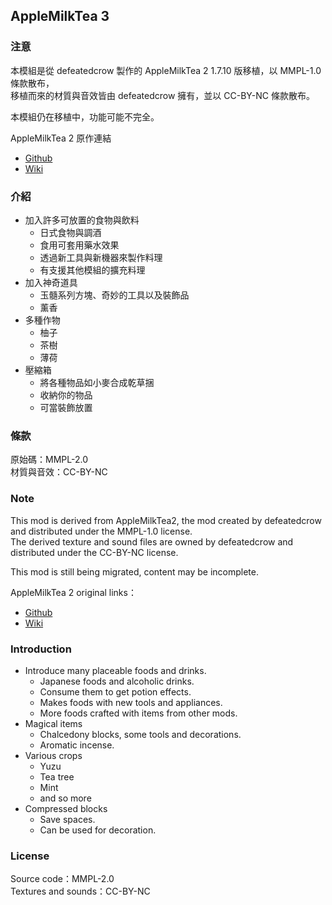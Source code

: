 ## AppleMilkTea 3

### 注意

本模組是從 defeatedcrow 製作的 AppleMilkTea 2 1.7.10 版移植，以 MMPL-1.0 條款散布，
<br>移植而來的材質與音效皆由 defeatedcrow 擁有，並以 CC-BY-NC 條款散布。

本模組仍在移植中，功能可能不完全。

AppleMilkTea 2 原作連結
- [Github](https://github.com/defeatedcrow/AppleMilkTea2_1.7.10)
- [Wiki](http://defeatedcrow.wiki.fc2.com/wiki/AppleMilkTea%21ver2%28English%29)

### 介紹

- 加入許多可放置的食物與飲料
  - 日式食物與調酒
  - 食用可套用藥水效果
  - 透過新工具與新機器來製作料理
  - 有支援其他模組的擴充料理
- 加入神奇道具
  - 玉髓系列方塊、奇妙的工具以及裝飾品
  - 薰香
- 多種作物
  - 柚子
  - 茶樹
  - 薄荷
- 壓縮箱
  - 將各種物品如小麥合成乾草捆
  - 收納你的物品
  - 可當裝飾放置

### 條款

原始碼：MMPL-2.0
<br>材質與音效：CC-BY-NC

### Note

This mod is derived from AppleMilkTea2, the mod created by defeatedcrow and distributed under the MMPL-1.0 license.
<br>The derived texture and sound files are owned by defeatedcrow and distributed under the CC-BY-NC license.

This mod is still being migrated, content may be incomplete.

AppleMilkTea 2 original links：
- [Github](https://github.com/defeatedcrow/AppleMilkTea2_1.7.10)
- [Wiki](http://defeatedcrow.wiki.fc2.com/wiki/AppleMilkTea%21ver2%28English%29)

### Introduction

- Introduce many placeable foods and drinks.
  - Japanese foods and alcoholic drinks.
  - Consume them to get potion effects.
  - Makes foods with new tools and appliances.
  - More foods crafted with items from other mods.
- Magical items
  - Chalcedony blocks, some tools and decorations.
  - Aromatic incense.
- Various crops
  - Yuzu
  - Tea tree
  - Mint
  - and so more
- Compressed blocks
  - Save spaces.
  - Can be used for decoration.

### License

Source code：MMPL-2.0
<br>Textures and sounds：CC-BY-NC